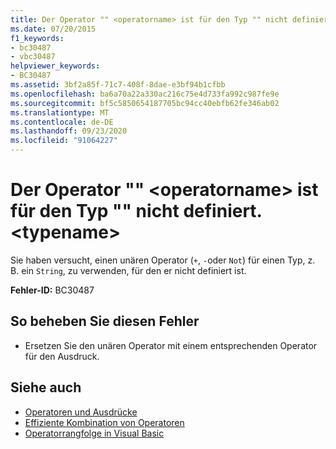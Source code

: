 ```yaml
---
title: Der Operator "" <operatorname> ist für den Typ "" nicht definiert. <typename>
ms.date: 07/20/2015
f1_keywords:
- bc30487
- vbc30487
helpviewer_keywords:
- BC30487
ms.assetid: 3bf2a85f-71c7-408f-8dae-e3bf94b1cfbb
ms.openlocfilehash: ba6a70a22a330ac216c75e4d733fa992c987fe9e
ms.sourcegitcommit: bf5c5850654187705bc94cc40ebfb62fe346ab02
ms.translationtype: MT
ms.contentlocale: de-DE
ms.lasthandoff: 09/23/2020
ms.locfileid: "91064227"
---
```

# <a name="operator-operatorname-is-not-defined-for-type-typename"></a>Der Operator "" \<operatorname> ist für den Typ "" nicht definiert. \<typename>

Sie haben versucht, einen unären Operator (`+`, `-`oder `Not`) für einen Typ, z. B. ein `String`, zu verwenden, für den er nicht definiert ist.  
  
 **Fehler-ID:** BC30487  
  
## <a name="to-correct-this-error"></a>So beheben Sie diesen Fehler  
  
- Ersetzen Sie den unären Operator mit einem entsprechenden Operator für den Ausdruck.  
  
## <a name="see-also"></a>Siehe auch

- [Operatoren und Ausdrücke](../programming-guide/language-features/operators-and-expressions/index.md)
- [Effiziente Kombination von Operatoren](../programming-guide/language-features/operators-and-expressions/efficient-combination-of-operators.md)
- [Operatorrangfolge in Visual Basic](../language-reference/operators/operator-precedence.md)
